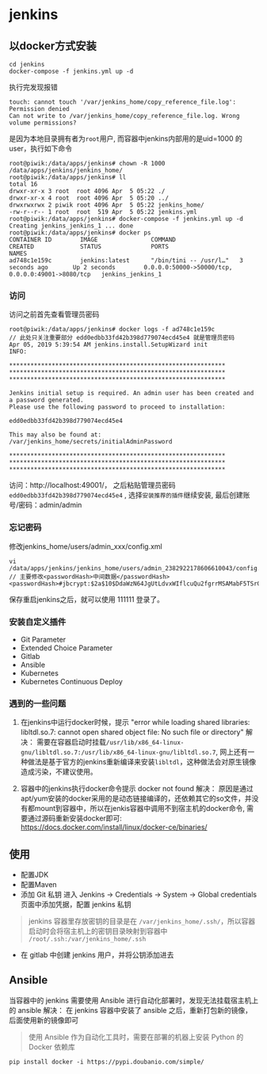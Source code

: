 # jenkins
## 以docker方式安装
```shell
cd jenkins
docker-compose -f jenkins.yml up -d
```
执行完发现报错
```shell
touch: cannot touch '/var/jenkins_home/copy_reference_file.log': Permission denied
Can not write to /var/jenkins_home/copy_reference_file.log. Wrong volume permissions?
```
是因为本地目录拥有者为`root`用户, 而容器中jenkins内部用的是uid=1000 的user，执行如下命令
```shell
root@piwik:/data/apps/jenkins# chown -R 1000 /data/apps/jenkins/jenkins_home/
root@piwik:/data/apps/jenkins# ll
total 16
drwxr-xr-x 3 root  root 4096 Apr  5 05:22 ./
drwxr-xr-x 4 root  root 4096 Apr  5 05:20 ../
drwxrwxrwx 2 piwik root 4096 Apr  5 05:22 jenkins_home/
-rw-r--r-- 1 root  root  519 Apr  5 05:22 jenkins.yml
root@piwik:/data/apps/jenkins# docker-compose -f jenkins.yml up -d
Creating jenkins_jenkins_1 ... done
root@piwik:/data/apps/jenkins# docker ps
CONTAINER ID        IMAGE               COMMAND                  CREATED             STATUS              PORTS                                               NAMES
ad748c1e159c        jenkins:latest      "/bin/tini -- /usr/l…"   3 seconds ago       Up 2 seconds        0.0.0.0:50000->50000/tcp, 0.0.0.0:49001->8080/tcp   jenkins_jenkins_1
```
### 访问
访问之前首先查看管理员密码

```shell
root@piwik:/data/apps/jenkins# docker logs -f ad748c1e159c
// 此处只关注重要部分 edd0edbb33fd42b398d779074ecd45e4 就是管理员密码
Apr 05, 2019 5:39:54 AM jenkins.install.SetupWizard init
INFO: 

*************************************************************
*************************************************************
*************************************************************

Jenkins initial setup is required. An admin user has been created and a password generated.
Please use the following password to proceed to installation:

edd0edbb33fd42b398d779074ecd45e4

This may also be found at: /var/jenkins_home/secrets/initialAdminPassword

*************************************************************
*************************************************************
*************************************************************
```

访问：http://localhost:49001/， 之后粘贴管理员密码`edd0edbb33fd42b398d779074ecd45e4` , 选择`安装推荐的插件`继续安装, 最后创建账号/密码：admin/admin

### 忘记密码

修改jenkins_home/users/admin_xxx/config.xml

```shell
vi /data/apps/jenkins/jenkins_home/users/admin_2382922178606610043/config.xml
// 主要修改<passwordHash>中间数据</passwordHash>
<passwordHash>#jbcrypt:$2a$10$DdaWzN64JgUtLdvxWIflcuQu2fgrrMSAMabF5TSrGK5nXitqK9ZMS</passwordHash>
```

保存重启jenkins之后，就可以使用 111111 登录了。

### 安装自定义插件

* Git Parameter
* Extended Choice Parameter
* Gitlab
* Ansible
* Kubernetes
* Kubernetes Continuous Deploy

### 遇到的一些问题
1. 在jenkins中运行docker时候，提示 "error while loading shared libraries: libltdl.so.7: cannot open shared object file: No such file or directory"
解决：
    需要在容器启动时挂载`/usr/lib/x86_64-linux-gnu/libltdl.so.7:/usr/lib/x86_64-linux-gnu/libltdl.so.7`, 网上还有一种做法是基于官方的jenkins重新编译来安装`libltdl`，这种做法会对原生镜像造成污染，不建议使用。

2. 容器中的jenkins执行docker命令提示 docker not found
解决：
    原因是通过apt/yum安装的docker采用的是动态链接编译的，还依赖其它的so文件，并没有都mount到容器中，所以在jenkis容器中调用不到宿主机的docker命令, 需要通过源码重新安装docker即可: https://docs.docker.com/install/linux/docker-ce/binaries/

## 使用
* 配置JDK
* 配置Maven
* 添加 Git 私钥
进入 Jenkins -> Credentials -> System -> Global credentials 页面中添加凭据，配置 jenkins 私钥
> jenkins 容器里存放密钥的目录是在 `/var/jenkins_home/.ssh/`，所以容器启动时会将宿主机上的密钥目录映射到容器中 `/root/.ssh:/var/jenkins_home/.ssh`
* 在 gitlab 中创建 jenkins 用户，并将公钥添加进去

## Ansible

当容器中的 jenkins 需要使用 Ansible 进行自动化部署时，发现无法挂载宿主机上的 ansible
解决：
   在 jenkins 容器中安装了 ansible 之后，重新打包新的镜像，后面使用新的镜像即可
> 使用 Ansible 作为自动化工具时，需要在部署的机器上安装 Python 的 Docker 依赖库
```
pip install docker -i https://pypi.doubanio.com/simple/
```
